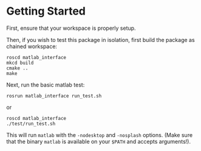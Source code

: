 # Getting Started

First, ensure that your workspace is properly setup.

Then, if you wish to test this package in isolation, first build the package as chained workspace:

	roscd matlab_interface
	mkcd build
	cmake ..
	make

Next, run the basic matlab test:

	rosrun matlab_interface run_test.sh

or

	roscd matlab_interface
	./test/run_test.sh

This will run `matlab` with the `-nodesktop` and `-nosplash` options.
(Make sure that the binary `matlab` is available on your `$PATH` and accepts arguments!).
